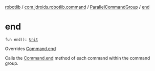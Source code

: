 [robotlib](../../index.md) / [com.jdroids.robotlib.command](../index.md) / [ParallelCommandGroup](index.md) / [end](./end.md)

# end

`fun end(): `[`Unit`](https://kotlinlang.org/api/latest/jvm/stdlib/kotlin/-unit/index.html)

Overrides [Command.end](../-command/end.md)

Calls the [Command.end](../-command/end.md) method of each command within the command group.

